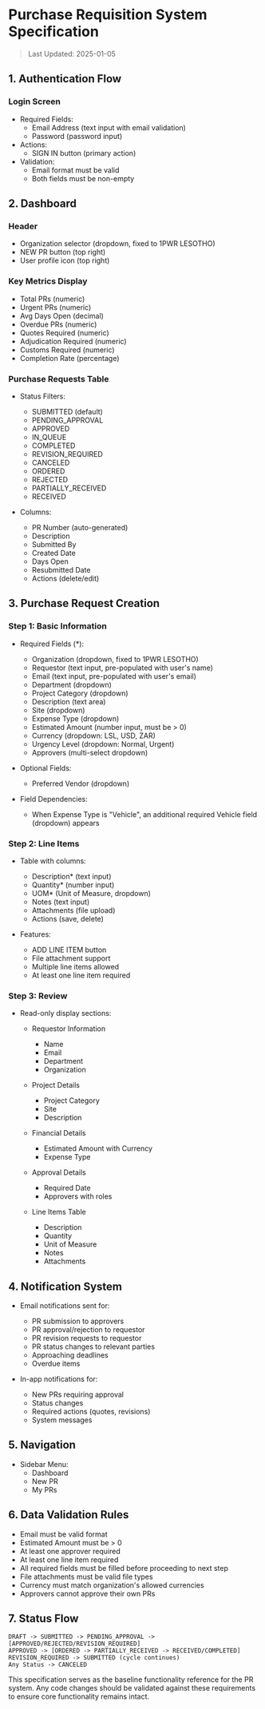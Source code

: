 # Purchase Requisition System Specification

> Last Updated: 2025-01-05

## 1. Authentication Flow
### Login Screen
- Required Fields:
  - Email Address (text input with email validation)
  - Password (password input)
- Actions:
  - SIGN IN button (primary action)
- Validation:
  - Email format must be valid
  - Both fields must be non-empty

## 2. Dashboard
### Header
- Organization selector (dropdown, fixed to 1PWR LESOTHO)
- NEW PR button (top right)
- User profile icon (top right)

### Key Metrics Display
- Total PRs (numeric)
- Urgent PRs (numeric)
- Avg Days Open (decimal)
- Overdue PRs (numeric)
- Quotes Required (numeric)
- Adjudication Required (numeric)
- Customs Required (numeric)
- Completion Rate (percentage)

### Purchase Requests Table
- Status Filters:
  - SUBMITTED (default)
  - PENDING_APPROVAL
  - APPROVED
  - IN_QUEUE
  - COMPLETED
  - REVISION_REQUIRED
  - CANCELED
  - ORDERED
  - REJECTED
  - PARTIALLY_RECEIVED
  - RECEIVED

- Columns:
  - PR Number (auto-generated)
  - Description
  - Submitted By
  - Created Date
  - Days Open
  - Resubmitted Date
  - Actions (delete/edit)

## 3. Purchase Request Creation
### Step 1: Basic Information
- Required Fields (*):
  - Organization (dropdown, fixed to 1PWR LESOTHO)
  - Requestor (text input, pre-populated with user's name)
  - Email (text input, pre-populated with user's email)
  - Department (dropdown)
  - Project Category (dropdown)
  - Description (text area)
  - Site (dropdown)
  - Expense Type (dropdown)
  - Estimated Amount (number input, must be > 0)
  - Currency (dropdown: LSL, USD, ZAR)
  - Urgency Level (dropdown: Normal, Urgent)
  - Approvers (multi-select dropdown)

- Optional Fields:
  - Preferred Vendor (dropdown)

- Field Dependencies:
  - When Expense Type is "Vehicle", an additional required Vehicle field (dropdown) appears

### Step 2: Line Items
- Table with columns:
  - Description* (text input)
  - Quantity* (number input)
  - UOM* (Unit of Measure, dropdown)
  - Notes (text input)
  - Attachments (file upload)
  - Actions (save, delete)

- Features:
  - ADD LINE ITEM button
  - File attachment support
  - Multiple line items allowed
  - At least one line item required

### Step 3: Review
- Read-only display sections:
  - Requestor Information
    - Name
    - Email
    - Department
    - Organization

  - Project Details
    - Project Category
    - Site
    - Description

  - Financial Details
    - Estimated Amount with Currency
    - Expense Type

  - Approval Details
    - Required Date
    - Approvers with roles

  - Line Items Table
    - Description
    - Quantity
    - Unit of Measure
    - Notes
    - Attachments

## 4. Notification System
- Email notifications sent for:
  - PR submission to approvers
  - PR approval/rejection to requestor
  - PR revision requests to requestor
  - PR status changes to relevant parties
  - Approaching deadlines
  - Overdue items

- In-app notifications for:
  - New PRs requiring approval
  - Status changes
  - Required actions (quotes, revisions)
  - System messages

## 5. Navigation
- Sidebar Menu:
  - Dashboard
  - New PR
  - My PRs

## 6. Data Validation Rules
- Email must be valid format
- Estimated Amount must be > 0
- At least one approver required
- At least one line item required
- All required fields must be filled before proceeding to next step
- File attachments must be valid file types
- Currency must match organization's allowed currencies
- Approvers cannot approve their own PRs

## 7. Status Flow
```
DRAFT -> SUBMITTED -> PENDING_APPROVAL -> [APPROVED/REJECTED/REVISION_REQUIRED]
APPROVED -> [ORDERED -> PARTIALLY_RECEIVED -> RECEIVED/COMPLETED]
REVISION_REQUIRED -> SUBMITTED (cycle continues)
Any Status -> CANCELED
```

This specification serves as the baseline functionality reference for the PR system. Any code changes should be validated against these requirements to ensure core functionality remains intact.
